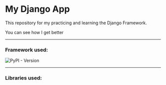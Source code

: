 # My Django App

This repository for my practicing and learning the Django Framework.

You can see how I get better

-------

### Framework used:
![PyPI - Version](https://img.shields.io/pypi/v/django?label=django)

-------

### Libraries used:
